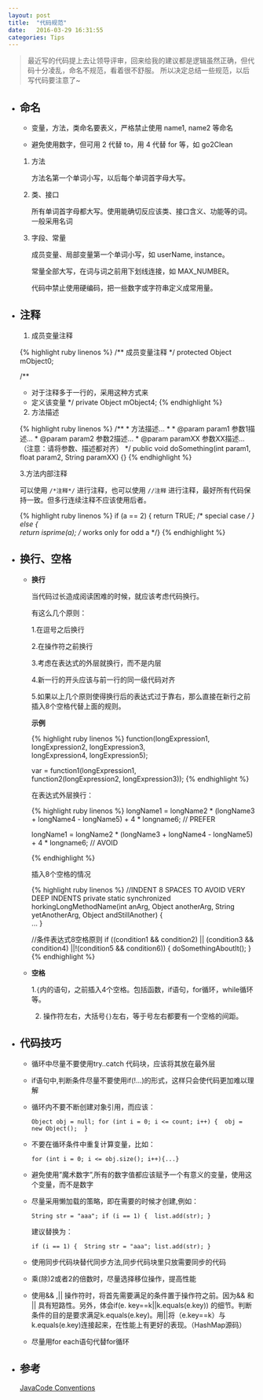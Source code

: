 ```yaml
---
layout: post
title:  "代码规范"
date:   2016-03-29 16:31:55
categories: Tips 
---
```


>最近写的代码提上去让领导评审，回来给我的建议都是逻辑虽然正确，但代码十分凌乱，命名不规范，看着很不舒服。
 所以决定总结一些规范，以后写代码要注意了~

- ## **命名**

  - 变量，方法，类命名要表义，严格禁止使用 name1, name2 等命名

  - 避免使用数字，但可用 2 代替 to，用 4 代替 for 等，如 go2Clean

  1. 方法

     方法名第一个单词小写，以后每个单词首字母大写。

  2. 类、接口

     所有单词首字母都大写。使用能确切反应该类、接口含义、功能等的词。一般采用名词

  3. 字段、常量

     成员变量、局部变量第一个单词小写，如 userName, instance。

     常量全部大写，在词与词之前用下划线连接，如 MAX_NUMBER。

     代码中禁止使用硬编码，把一些数字或字符串定义成常用量。

- ## **注释**

  1. 成员变量注释

    {% highlight ruby linenos %}
    /** 成员变量注释 */
    protected Object mObject0;

    /**
     * 对于注释多于一行的，采用这种方式来
     * 定义该变量
     */
    private Object mObject4;
    {% endhighlight %}

  2. 方法描述

    {% highlight ruby linenos %}
    /**
      * 方法描述...
      * 
      * @param param1  参数1描述...
      * @param param2  参数2描述...
      * @param paramXX 参数XX描述... （注意：请将参数、描述都对齐）
      */
      public void doSomething(int param1, float param2, String paramXX) {}
    {% endhighlight %}

  3.方法内部注释

    可以使用 `/*注释*/` 进行注释，也可以使用 `//注释` 进行注释，最好所有代码保持一致。但多行连续注释不应该使用后者。
    
    {% highlight ruby linenos %}
    if (a == 2) {
        return TRUE;            /* special case */
    } else {    
        return isprime(a);      /* works only for odd a */}
    {% endhighlight %}


- ## **换行、空格**

  - **换行**

    当代码过长造成阅读困难的时候，就应该考虑代码换行。

    有这么几个原则：

    1.在逗号之后换行

    2.在操作符之前换行

    3.考虑在表达式的外层就换行，而不是内层

    4.新一行的开头应该与前一行的同一级代码对齐

    5.如果以上几个原则使得换行后的表达式过于靠右，那么直接在新行之前插入8个空格代替上面的规则。

    **示例**

    {% highlight ruby linenos %}
    function(longExpression1, longExpression2, longExpression3,         
             longExpression4, longExpression5);

    var = function1(longExpression1,                
                   function2(longExpression2,
                             longExpression3));
    {% endhighlight %}

    在表达式外层换行：

    {% highlight ruby linenos %}
    longName1 = longName2 * (longName3 + longName4 - longName5)
                + 4 * longname6; // PREFER

    longName1 = longName2 * (longName3 + longName4
                             - longName5) + 4 * longname6; // AVOID

    {% endhighlight %}

    插入8个空格的情况

    {% highlight ruby linenos %}
    //INDENT 8 SPACES TO AVOID VERY DEEP INDENTS
    private static synchronized horkingLongMethodName(int anArg,
            Object anotherArg, String yetAnotherArg,
            Object andStillAnother) {    
         ...
    } 

    //条件表达式8空格原则
    if ((condition1 && condition2)
            || (condition3 && condition4)
            ||!(condition5 && condition6)) {
        doSomethingAboutIt();
    }
    {% endhighlight %}

  - **空格**

    1.`{`内的语句，之前插入4个空格。包括函数，if语句，for循环，while循环等。

    2. 操作符左右，大括号`{}`左右，等于号左右都要有一个空格的间距。


- ## **代码技巧**

  - 循环中尽量不要使用try..catch 代码块，应该将其放在最外层

  - if语句中,判断条件尽量不要使用if(!...)的形式，这样只会使代码更加难以理解

  - 循环内不要不断创建对象引用，而应该：

    `Object obj = null;
     for (int i = 0; i <= count; i++) { 
      obj = new Object(); 
     }`

  - 不要在循环条件中重复计算变量，比如：

    `for (int i = 0; i <= obj.size(); i++){...}`

  - 避免使用”魔术数字”,所有的数字值都应该赋予一个有意义的变量，使用这个变量，而不是数字

  - 尽量采用懒加载的策略，即在需要的时候才创建,例如：

    `String str = "aaa";
    if (i == 1) { 
       list.add(str);
    }`

	 建议替换为：

	`if (i == 1) { 
     String str = "aaa"; list.add(str);
   }`

  - 使用同步代码块替代同步方法,同步代码块里只放需要同步的代码

  - 乘(除)2或者2的倍数时，尽量选择移位操作，提高性能

  - 使用&& ,\|| 操作符时，将首先需要满足的条件置于操作符之前。因为&& 和 \|| 具有短路性。另外，体会if(e. key==k\||k.equals(e.key)) 的细节。判断条件的目的是要求满足k.equals(e.key)。用||将（e.key==k）与 k.equals(e.key)连接起来，在性能上有更好的表现。（HashMap源码）

  - 尽量用for each语句代替for循环

- ## **参考**

  [JavaCode Conventions](http://www.oracle.com/technetwork/java/codeconventions-150003.pdf)